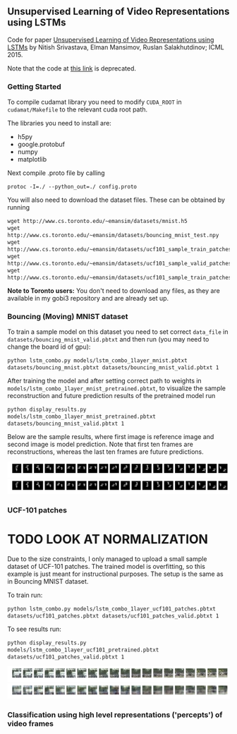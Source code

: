 ## Unsupervised Learning of Video Representations using LSTMs

Code for paper [Unsupervised Learning of Video Representations using LSTMs](http://arxiv.org/abs/1502.04681) by Nitish Srivastava, Elman Mansimov, Ruslan Salakhutdinov; ICML 2015.

Note that the code at [this link](http://www.cs.toronto.edu/~nitish/unsupervised_video/) is deprecated.

### Getting Started

To compile cudamat library you need to modify `CUDA_ROOT` in `cudamat/Makefile` to the relevant cuda root path.

The libraries you need to install are:

* h5py
* google.protobuf
* numpy
* matplotlib

Next compile .proto file by calling

```
protoc -I=./ --python_out=./ config.proto
```

You will also need to download the dataset files. These can be obtained by running

```
wget http://www.cs.toronto.edu/~emansim/datasets/mnist.h5
wget http://www.cs.toronto.edu/~emansim/datasets/bouncing_mnist_test.npy
wget http://www.cs.toronto.edu/~emansim/datasets/ucf101_sample_train_patches.npy
wget http://www.cs.toronto.edu/~emansim/datasets/ucf101_sample_valid_patches.npy
wget http://www.cs.toronto.edu/~emansim/datasets/ucf101_sample_train_patches_meanstd.h5
```

**Note to Toronto users:** You don't need to download any files, as they are available in my gobi3 repository and are already set up.

### Bouncing (Moving) MNIST dataset

To train a sample model on this dataset you need to set correct `data_file` in `datasets/bouncing_mnist_valid.pbtxt` and then run (you may need to change the board id of gpu): 

```
python lstm_combo.py models/lstm_combo_1layer_mnist.pbtxt datasets/bouncing_mnist.pbtxt datasets/bouncing_mnist_valid.pbtxt 1
```

After training the model and after setting correct path to weights in `models/lstm_combo_1layer_mnist_pretrained.pbtxt`, to visualize the sample reconstruction and future prediction results of the pretrained model run

```
python display_results.py models/lstm_combo_1layer_mnist_pretrained.pbtxt datasets/bouncing_mnist_valid.pbtxt 1
```

Below are the sample results, where first image is reference image and second image is model prediction. Note that first ten frames are reconstructions, whereas the last ten frames are future predictions.

![original](imgs/mnist_1layer_example_original.png)
![recon](imgs/mnist_1layer_example_recon.png)


### UCF-101 patches

# TODO LOOK AT NORMALIZATION

Due to the size constraints, I only managed to upload a small sample dataset of UCF-101 patches. The trained model is overfitting, so this example is just meant for instructional purposes. The setup is the same as in Bouncing MNIST dataset.

To train run:

```
python lstm_combo.py models/lstm_combo_1layer_ucf101_patches.pbtxt datasets/ucf101_patches.pbtxt datasets/ucf101_patches_valid.pbtxt 1
```

To see results run:

```
python display_results.py models/lstm_combo_1layer_ucf101_pretrained.pbtxt datasets/ucf101_patches_valid.pbtxt 1
```

![original](imgs/ucf101_1layer_example_original.png)
![recon](imgs/ucf101_1layer_example_recon.png)

### Classification using high level representations ('percepts') of video frames

